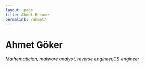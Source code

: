 ```yaml
---
layout: page
title: Ahmet Resume
permalink: /ahmet/
---
```


# **Ahmet Göker**

_Mathematician, malware analyst, reverse engineer,CS engineer_
